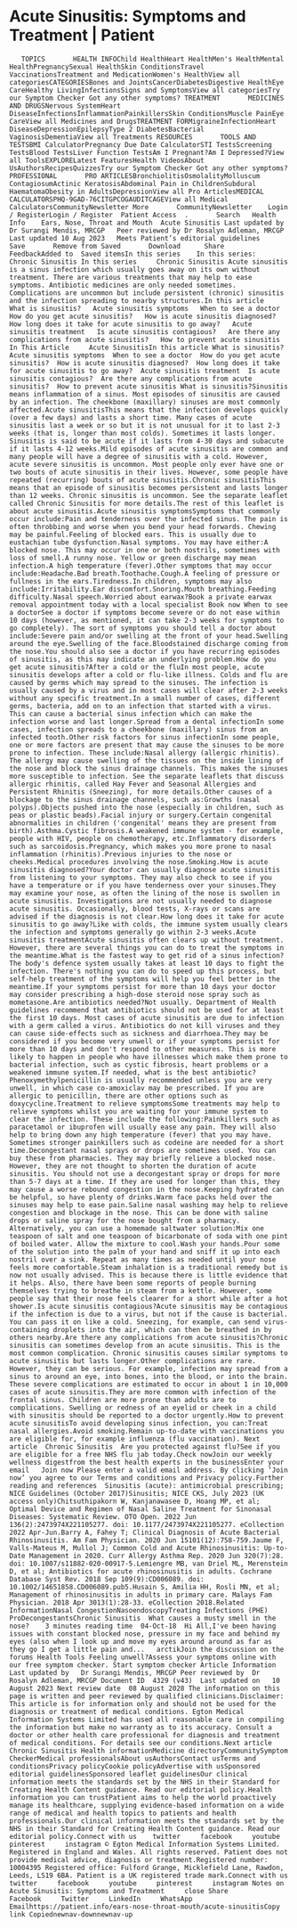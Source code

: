 # Acute Sinusitis: Symptoms and Treatment | Patient

       TOPICS       HEALTH INFOChild HealthHeart HealthMen's HealthMental HealthPregnancySexual HealthSkin ConditionsTravel VaccinationsTreatment and MedicationWomen's HealthView all categoriesCATEGORIESBones and JointsCancerDiabetesDigestive HealthEye CareHealthy LivingInfectionsSigns and SymptomsView all categoriesTry our Symptom Checker Got any other symptoms? TREATMENT       MEDICINES AND DRUGSNervous SystemHeart DiseaseInfectionsInflammationPainkillersSkin ConditionsMuscle PainEye CareView all Medicines and DrugsTREATMENT FORMigraineInfectionHeart DiseaseDepressionEpilepsyType 2 DiabetesBacterial VaginosisDementiaView all Treatments RESOURCES       TOOLS AND TESTSBMI CalculatorPregnancy Due Date CalculatorSTI TestsScreening TestsBlood TestsLiver Function TestsAm I Pregnant?Am I Depressed?View all ToolsEXPLORELatest FeaturesHealth VideosAbout UsAuthorsRecipesQuizzesTry our Symptom Checker Got any other symptoms? PROFESSIONAL       PRO ARTICLESBronchiolitisOsmolalityMolluscum ContagiosumActinic KeratosisAbdominal Pain in ChildrenSubdural HaematomaObesity in AdultsDepressionView all Pro ArticlesMEDICAL CALCULATORSPHQ-9GAD-76CITGPCOGAUDITCAGEView all Medical CalculatorsCommunityNewsletter More       CommunityNewsletter    Login / RegisterLogin / Register  Patient Access  .       Search   Health Info    Ears, Nose, Throat and Mouth  Acute Sinusitis Last updated by Dr Surangi Mendis, MRCGP   Peer reviewed by Dr Rosalyn Adleman, MRCGP  Last updated 10 Aug 2023   Meets Patient’s editorial guidelines            Save       Remove from Saved       Download      Share      FeedbackAdded to  Saved itemsIn this series    In this series:     Chronic Sinusitis In this series     Chronic Sinusitis Acute sinusitis is a sinus infection which usually goes away on its own without treatment. There are various treatments that may help to ease symptoms. Antibiotic medicines are only needed sometimes. Complications are uncommon but include persistent (chronic) sinusitis and the infection spreading to nearby structures.In this article   What is sinusitis?   Acute sinusitis symptoms   When to see a doctor   How do you get acute sinusitis?   How is acute sinusitis diagnosed?   How long does it take for acute sinusitis to go away?   Acute sinusitis treatment   Is acute sinusitis contagious?   Are there any complications from acute sinusitis?   How to prevent acute sinusitis In This Article     Acute SinusitisIn this article What is sinusitis?  Acute sinusitis symptoms  When to see a doctor  How do you get acute sinusitis?  How is acute sinusitis diagnosed?  How long does it take for acute sinusitis to go away?  Acute sinusitis treatment  Is acute sinusitis contagious?  Are there any complications from acute sinusitis?  How to prevent acute sinusitis What is sinusitis?Sinusitis means inflammation of a sinus. Most episodes of sinusitis are caused by an infection. The cheekbone (maxillary) sinuses are most commonly affected.Acute sinusitisThis means that the infection develops quickly (over a few days) and lasts a short time. Many cases of acute sinusitis last a week or so but it is not unusual for it to last 2-3 weeks (that is, longer than most colds). Sometimes it lasts longer. Sinusitis is said to be acute if it lasts from 4-30 days and subacute if it lasts 4-12 weeks.Mild episodes of acute sinusitis are common and many people will have a degree of sinusitis with a cold. However, acute severe sinusitis is uncommon. Most people only ever have one or two bouts of acute sinusitis in their lives. However, some people have repeated (recurring) bouts of acute sinusitis.Chronic sinusitisThis means that an episode of sinusitis becomes persistent and lasts longer than 12 weeks. Chronic sinusitis is uncommon. See the separate leaflet called Chronic Sinusitis for more details.The rest of this leaflet is about acute sinusitis.Acute sinusitis symptomsSymptoms that commonly occur include:Pain and tenderness over the infected sinus. The pain is often throbbing and worse when you bend your head forwards. Chewing may be painful.Feeling of blocked ears. This is usually due to eustachian tube dysfunction.Nasal symptoms. You may have either:A blocked nose. This may occur in one or both nostrils, sometimes with loss of smell.A runny nose. Yellow or green discharge may mean infection.A high temperature (fever).Other symptoms that may occur include:Headache.Bad breath.Toothache.Cough.A feeling of pressure or fullness in the ears.Tiredness.In children, symptoms may also include:Irritability.Ear discomfort.Snoring.Mouth breathing.Feeding difficulty.Nasal speech.Worried about earwax?Book a private earwax removal appointment today with a local specialist Book now When to see a doctorSee a doctor if symptoms become severe or do not ease within 10 days (however, as mentioned, it can take 2-3 weeks for symptoms to go completely). The sort of symptoms you should tell a doctor about include:Severe pain and/or swelling at the front of your head.Swelling around the eye.Swelling of the face.Bloodstained discharge coming from the nose.You should also see a doctor if you have recurring episodes of sinusitis, as this may indicate an underlying problem.How do you get acute sinusitis?After a cold or the fluIn most people, acute sinusitis develops after a cold or flu-like illness. Colds and flu are caused by germs which may spread to the sinuses. The infection is usually caused by a virus and in most cases will clear after 2-3 weeks without any specific treatment.In a small number of cases, different germs, bacteria, add on to an infection that started with a virus. This can cause a bacterial sinus infection which can make the infection worse and last longer.Spread from a dental infectionIn some cases, infection spreads to a cheekbone (maxillary) sinus from an infected tooth.Other risk factors for sinus infectionIn some people, one or more factors are present that may cause the sinuses to be more prone to infection. These include:Nasal allergy (allergic rhinitis). The allergy may cause swelling of the tissues on the inside lining of the nose and block the sinus drainage channels. This makes the sinuses more susceptible to infection. See the separate leaflets that discuss allergic rhinitis, called Hay Fever and Seasonal Allergies and Persistent Rhinitis (Sneezing), for more details.Other causes of a blockage to the sinus drainage channels, such as:Growths (nasal polyps).Objects pushed into the nose (especially in children, such as peas or plastic beads).Facial injury or surgery.Certain congenital abnormalities in children ('congenital' means they are present from birth).Asthma.Cystic fibrosis.A weakened immune system - for example, people with HIV, people on chemotherapy, etc.Inflammatory disorders such as sarcoidosis.Pregnancy, which makes you more prone to nasal inflammation (rhinitis).Previous injuries to the nose or cheeks.Medical procedures involving the nose.Smoking.How is acute sinusitis diagnosed?Your doctor can usually diagnose acute sinusitis from listening to your symptoms. They may also check to see if you have a temperature or if you have tenderness over your sinuses.They may examine your nose, as often the lining of the nose is swollen in acute sinusitis. Investigations are not usually needed to diagnose acute sinusitis. Occasionally, blood tests, X-rays or scans are advised if the diagnosis is not clear.How long does it take for acute sinusitis to go away?Like with colds, the immune system usually clears the infection and symptoms generally go within 2-3 weeks.Acute sinusitis treatmentAcute sinusitis often clears up without treatment. However, there are several things you can do to treat the symptoms in the meantime.What is the fastest way to get rid of a sinus infection?The body's defence system usually takes at least 10 days to fight the infection. There's nothing you can do to speed up this process, but self-help treatment of the symptoms will help you feel better in the meantime.If your symptoms persist for more than 10 days your doctor may consider prescribing a high-dose steroid nose spray such as mometasone.Are antibiotics needed?Not usually. Department of Health guidelines recommend that antibiotics should not be used for at least the first 10 days. Most cases of acute sinusitis are due to infection with a germ called a virus. Antibiotics do not kill viruses and they can cause side-effects such as sickness and diarrhoea.They may be considered if you become very unwell or if your symptoms persist for more than 10 days and don't respond to other measures. This is more likely to happen in people who have illnesses which make them prone to bacterial infection, such as cystic fibrosis, heart problems or a weakened immune system.If needed, what is the best antibiotic?Phenoxymethylpenicillin is usually recommended unless you are very unwell, in which case co-amoxiclav may be prescribed. If you are allergic to penicillin, there are other options such as doxycycline.Treatment to relieve symptomsSome treatments may help to relieve symptoms whilst you are waiting for your immune system to clear the infection. These include the following:Painkillers such as paracetamol or ibuprofen will usually ease any pain. They will also help to bring down any high temperature (fever) that you may have. Sometimes stronger painkillers such as codeine are needed for a short time.Decongestant nasal sprays or drops are sometimes used. You can buy these from pharmacies. They may briefly relieve a blocked nose. However, they are not thought to shorten the duration of acute sinusitis. You should not use a decongestant spray or drops for more than 5-7 days at a time. If they are used for longer than this, they may cause a worse rebound congestion in the nose.Keeping hydrated can be helpful, so have plenty of drinks.Warm face packs held over the sinuses may help to ease pain.Saline nasal washing may help to relieve congestion and blockage in the nose. This can be done with saline drops or saline spray for the nose bought from a pharmacy. Alternatively, you can use a homemade saltwater solution:Mix one teaspoon of salt and one teaspoon of bicarbonate of soda with one pint of boiled water. Allow the mixture to cool.Wash your hands.Pour some of the solution into the palm of your hand and sniff it up into each nostril over a sink. Repeat as many times as needed until your nose feels more comfortable.Steam inhalation is a traditional remedy but is now not usually advised. This is because there is little evidence that it helps. Also, there have been some reports of people burning themselves trying to breathe in steam from a kettle. However, some people say that their nose feels clearer for a short while after a hot shower.Is acute sinusitis contagious?Acute sinusitis may be contagious if the infection is due to a virus, but not if the cause is bacterial. You can pass it on like a cold. Sneezing, for example, can send virus-containing droplets into the air, which can then be breathed in by others nearby.Are there any complications from acute sinusitis?Chronic sinusitis can sometimes develop from an acute sinusitis. This is the most common complication. Chronic sinusitis causes similar symptoms to acute sinusitis but lasts longer.Other complications are rare. However, they can be serious. For example, infection may spread from a sinus to around an eye, into bones, into the blood, or into the brain. These severe complications are estimated to occur in about 1 in 10,000 cases of acute sinusitis.They are more common with infection of the frontal sinus. Children are more prone than adults are to complications. Swelling or redness of an eyelid or cheek in a child with sinusitis should be reported to a doctor urgently.How to prevent acute sinusitisTo avoid developing sinus infection, you can:Treat nasal allergies.Avoid smoking.Remain up-to-date with vaccinations you are eligible for, for example influenza (flu vaccination). Next article  Chronic Sinusitis  Are you protected against flu?See if you are eligible for a free NHS flu jab today.Check nowJoin our weekly wellness digestfrom the best health experts in the businessEnter your email   Join now Please enter a valid email address. By clicking ‘Join now’ you agree to our Terms and conditions and Privacy policy.Further reading and references  Sinusitis (acute): antimicrobial prescribing; NICE Guidelines (October 2017)Sinusitis; NICE CKS, July 2023 (UK access only)Chitsuthipakorn W, Kanjanawasee D, Hoang MP, et al; Optimal Device and Regimen of Nasal Saline Treatment for Sinonasal Diseases: Systematic Review. OTO Open. 2022 Jun 136(2):2473974X221105277. doi: 10.1177/2473974X221105277. eCollection 2022 Apr-Jun.Barry A, Fahey T; Clinical Diagnosis of Acute Bacterial Rhinosinusitis. Am Fam Physician. 2020 Jun 15101(12):758-759.Jaume F, Valls-Mateus M, Mullol J; Common Cold and Acute Rhinosinusitis: Up-to-Date Management in 2020. Curr Allergy Asthma Rep. 2020 Jun 320(7):28. doi: 10.1007/s11882-020-00917-5.Lemiengre MB, van Driel ML, Merenstein D, et al; Antibiotics for acute rhinosinusitis in adults. Cochrane Database Syst Rev. 2018 Sep 109(9):CD006089. doi: 10.1002/14651858.CD006089.pub5.Husain S, Amilia HH, Rosli MN, et al; Management of rhinosinusitis in adults in primary care. Malays Fam Physician. 2018 Apr 3013(1):28-33. eCollection 2018.Related InformationNasal CongestionNasoendoscopyTreating Infections (PHE) ProDecongestantsChronic Sinusitis  What causes a musty smell in the nose?    3 minutes reading time  04-Oct-18  Hi All,I've been having issues with constant blocked nose, pressure in my face and behind my eyes (also when I look up and move my eyes around around as far as they go I get a little pain and...   arctikJoin the discussion on the forums Health Tools Feeling unwell?Assess your symptoms online with our free symptom checker. Start symptom checker Article Information Last updated by   Dr Surangi Mendis, MRCGP Peer reviewed by  Dr Rosalyn Adleman, MRCGP Document ID  4329 (v43)  Last updated on   10 August 2023 Next review date  08 August 2028 The information on this page is written and peer reviewed by qualified clinicians.Disclaimer: This article is for information only and should not be used for the diagnosis or treatment of medical conditions. Egton Medical Information Systems Limited has used all reasonable care in compiling the information but make no warranty as to its accuracy. Consult a doctor or other health care professional for diagnosis and treatment of medical conditions. For details see our conditions.Next article Chronic Sinusitis Health informationMedicine directoryCommunitySymptom CheckerMedical professionalsAbout usAuthorsContact usTerms and conditionsPrivacy policyCookie policyAdvertise with usSponsored editorial guidelinesSponsored leaflet guidelinesOur clinical information meets the standards set by the NHS in their Standard for Creating Health Content guidance. Read our editorial policy.Health information you can trustPatient aims to help the world proactively manage its healthcare, supplying evidence-based information on a wide range of medical and health topics to patients and health professionals.Our clinical information meets the standards set by the NHS in their Standard for Creating Health Content guidance. Read our editorial policy.Connect with us    twitter     facebook     youtube     pinterest     instagram © Egton Medical Information Systems Limited. Registered in England and Wales. All rights reserved. Patient does not provide medical advice, diagnosis or treatment.Registered number: 10004395 Registered office: Fulford Grange, Micklefield Lane, Rawdon, Leeds, LS19 6BA. Patient is a UK registered trade mark.Connect with us    twitter     facebook     youtube     pinterest     instagram Notes on Acute Sinusitis: Symptoms and Treatment     close Share          Facebook     Twitter     LinkedIn     WhatsApp     Emailhttps://patient.info/ears-nose-throat-mouth/acute-sinusitisCopy link Copiednewnav-downnewnav-up


